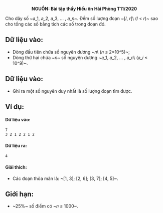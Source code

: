 **<center>NGUỒN: Bài tập thầy Hiếu ôn Hải Phòng T11/2020</center>**

Cho dãy số ~𝑎_1, 𝑎_2, 𝑎_3, … , 𝑎_𝑛~. Đếm số lượng đoạn ~[𝑙, 𝑟]\ (𝑙 < 𝑟)~ sao cho tổng các số bằng tích các số trong đoạn đó.

## Dữ liệu vào:
- Dòng đầu tiên chứa số nguyên dương ~𝑛\ (𝑛 ≤ 2×10^5)~;
- Dòng thứ hai chứa ~𝑛~ số nguyên dương ~𝑎_1, 𝑎_2, … , 𝑎_𝑛\ (𝑎_𝑖 ≤ 10^9)~.

## Dữ liệu vào:
- Ghi ra một số nguyên duy nhất là số lượng đoạn tìm được.

## Ví dụ:
#### Dữ liệu vào:
```
7
3 2 1 2 2 1 2
```

#### Dữ liệu ra:
```
4
```

#### Giải thích:
- Các đoạn thỏa mãn là: ~[1, 3]; [2, 6]; [3, 7]; [4, 5]~.

## Giới hạn:
- ~25\%~ số điểm có ~𝑛 ≤ 1000~.